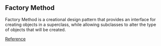## Factory Method

Factory Method is a creational design pattern that provides an interface for creating objects in a superclass,
while allowing subclasses to alter the type of objects that will be created.

[Reference](https://refactoring.guru/es/design-patterns/factory-method)
